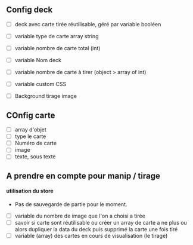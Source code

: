 ## Config deck
- [ ] deck avec carte tirée réutilisable, géré par variable  booléen
- [ ] variable type de carte array string
- [ ] variable nombre de carte total (int)
- [ ] variable Nom deck
- [ ] variable nombre de carte à tirer (object > array of int)
- [ ] variable custom CSS
- [ ] Background tirage image


## COnfig carte
- [ ] array d'objet
- [ ] type le carte
- [ ] Numéro de carte
- [ ] image 
- [ ] texte, sous texte

## A prendre en compte pour manip / tirage
#### utilisation du store
- Pas de sauvegarde de partie pour le moment.
- [ ] variable du nombre de image que l'on a choisi a tirée 
- [ ] savoir si carte sont réutilisable ou créer un array de carte a ne plus ou alors dupliquer la data du deck puis supprimé la carte une fois tiré
- [ ] variable (array) des cartes en cours de visualisation (le tirage)